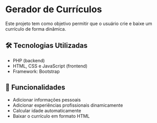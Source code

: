 # Gerador de Currículos
Este projeto tem como objetivo permitir que o usuário crie e baixe um currículo de forma dinâmica.

## 🛠️ Tecnologias Utilizadas
- PHP (backend)
- HTML, CSS e JavaScript (frontend)
- Framework: Bootstrap

## 🚀 Funcionalidades
- Adicionar informações pessoais
- Adicionar experiências profissionais dinamicamente
- Calcular idade automaticamente
- Baixar o currículo em formato HTML
